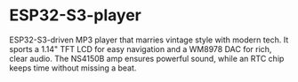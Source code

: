 # ESP32-S3-player
 ESP32-S3-driven MP3 player that marries vintage style with modern tech. It sports a 1.14" TFT LCD for easy navigation and a WM8978 DAC for rich, clear audio. The NS4150B amp ensures powerful sound, while an RTC chip keeps time without missing a beat. 
